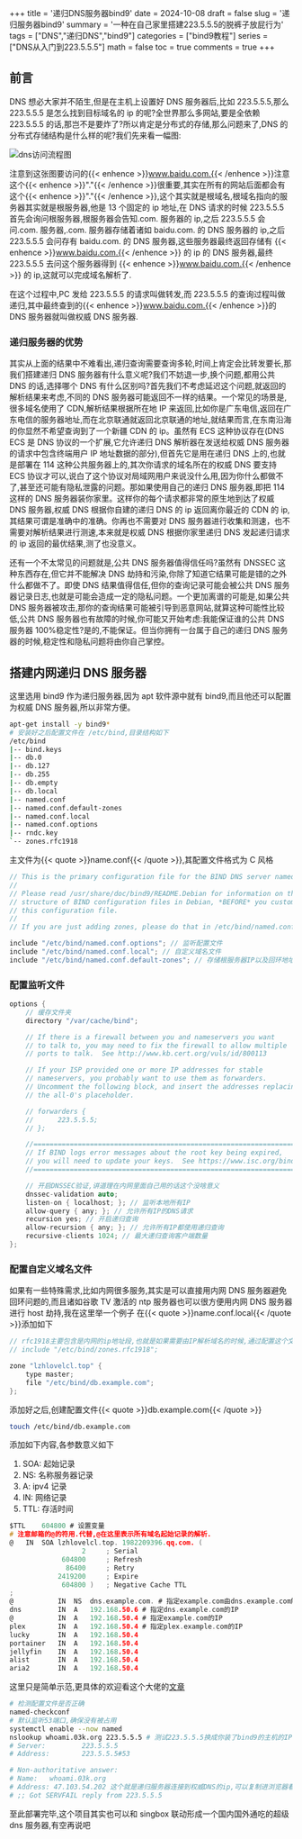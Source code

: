 +++
title = '递归DNS服务器bind9'
date = 2024-10-08
draft = false
slug = '递归服务器bind9'
summary = '一种在自己家里搭建223.5.5.5的脱裤子放屁行为'
tags = ["DNS","递归DNS","bind9"]
categories = ["bind9教程"]
series = ["DNS从入门到223.5.5.5"]
math = false
toc = true
comments = true
+++

## 前言

DNS 想必大家并不陌生,但是在主机上设置好 DNS 服务器后,比如 223.5.5.5,那么 223.5.5.5 是怎么找到目标域名的 ip 的呢?全世界那么多网站,要是全依赖 223.5.5.5 的话,那岂不是要炸了?所以肯定是分布式的存储,那么问题来了,DNS 的分布式存储结构是什么样的呢?我们先来看一幅图:

![dns访问流程图](https://s1.locimg.com/2024/10/09/ff50765d9dcdd.png)

注意到这张图要访问的{{< enhence >}}www.baidu.com.{{< /enhence >}}注意这个{{< enhence >}}"."{{< /enhence >}}很重要,其实在所有的网站后面都会有这个{{< enhence >}}"."{{< /enhence >}},这个其实就是根域名,根域名指向的服务器其实就是根服务器,他是 13 个固定的 ip 地址,在 DNS 请求的时候 223.5.5.5 首先会询问根服务器,根服务器会告知.com. 服务器的 ip,之后 223.5.5.5 会问.com. 服务器,.com. 服务器存储着诸如 baidu.com. 的 DNS 服务器的 ip,之后 223.5.5.5 会问存有 baidu.com. 的 DNS 服务器,这些服务器最终返回存储有 {{< enhence >}}www.baidu.com.{{< /enhence >}} 的 ip 的 DNS 服务器,最终 223.5.5.5 去问这个服务器得到 {{< enhence >}}www.baidu.com.{{< /enhence >}} 的 ip,这就可以完成域名解析了.

在这个过程中,PC 发给 223.5.5.5 的请求叫做转发,而 223.5.5.5 的查询过程叫做递归,其中最终查到的{{< enhence >}}www.baidu.com.{{< /enhence >}}的 DNS 服务器就叫做权威 DNS 服务器.

### 递归服务器的优势

其实从上面的结果中不难看出,递归查询需要查询多轮,时间上肯定会比转发要长,那我们搭建递归 DNS 服务器有什么意义呢?我们不妨退一步,换个问题,都用公共 DNS 的话,选择哪个 DNS 有什么区别吗?首先我们不考虑延迟这个问题,就返回的解析结果来考虑,不同的 DNS 服务器可能返回不一样的结果。一个常见的场景是,很多域名使用了 CDN,解析结果根据所在地 IP 来返回,比如你是广东电信,返回在广东电信的服务器地址,而在北京联通就返回北京联通的地址,就结果而言,在东南沿海的你显然不希望查询到了一个新疆 CDN 的 ip。虽然有 ECS 这种协议存在(DNS ECS 是 DNS 协议的一个扩展,它允许递归 DNS 解析器在发送给权威 DNS 服务器的请求中包含终端用户 IP 地址数据的部分),但首先它是用在递归 DNS 上的,也就是部署在 114 这种公共服务器上的,其次你请求的域名所在的权威 DNS 要支持 ECS 协议才可以,说白了这个协议对局域网用户来说没什么用,因为你什么都做不了,甚至还可能有隐私泄露的问题。那如果使用自己的递归 DNS 服务器,即把 114 这样的 DNS 服务器装你家里。这样你的每个请求都非常的原生地到达了权威 DNS 服务器,权威 DNS 根据你自建的递归 DNS 的 ip 返回离你最近的 CDN 的 ip,其结果可谓是准确中的准确。你再也不需要对 DNS 服务器进行收集和测速，也不需要对解析结果进行测速,本来就是权威 DNS 根据你家里递归 DNS 发起递归请求的 ip 返回的最优结果,测了也没意义。

还有一个不太常见的问题就是,公共 DNS 服务器值得信任吗?虽然有 DNSSEC 这种东西存在,但它并不能解决 DNS 劫持和污染,你除了知道它结果可能是错的之外什么都做不了。即使 DNS 结果值得信任,但你的查询记录可能会被公共 DNS 服务器记录日志,也就是可能会造成一定的隐私问题。一个更加离谱的可能是,如果公共 DNS 服务器被攻击,那你的查询结果可能被引导到恶意网站,就算这种可能性比较低,公共 DNS 服务器也有故障的时候,你可能又开始考虑:我能保证谁的公共 DNS 服务器 100%稳定性?是的,不能保证。但当你拥有一台属于自己的递归 DNS 服务器的时候,稳定性和隐私问题将由你自己掌控。

## 搭建内网递归 DNS 服务器

这里选用 bind9 作为递归服务器,因为 apt 软件源中就有 bind9,而且他还可以配置为权威 DNS 服务器,所以非常方便。

```bash
apt-get install -y bind9*
# 安装好之后配置文件在 /etc/bind,目录结构如下
/etc/bind
|-- bind.keys
|-- db.0
|-- db.127
|-- db.255
|-- db.empty
|-- db.local
|-- named.conf
|-- named.conf.default-zones
|-- named.conf.local
|-- named.conf.options
|-- rndc.key
`-- zones.rfc1918
```

主文件为{{< quote >}}name.conf{{< /quote >}},其配置文件格式为 C 风格

```C
// This is the primary configuration file for the BIND DNS server named.
//
// Please read /usr/share/doc/bind9/README.Debian for information on the
// structure of BIND configuration files in Debian, *BEFORE* you customize
// this configuration file.
//
// If you are just adding zones, please do that in /etc/bind/named.conf.local

include "/etc/bind/named.conf.options"; // 监听配置文件
include "/etc/bind/named.conf.local"; // 自定义域名文件
include "/etc/bind/named.conf.default-zones"; // 存储根服务器IP以及回环地址内网网段的信息
```

### 配置监听文件

```C
options {
    // 缓存文件夹
	directory "/var/cache/bind";

	// If there is a firewall between you and nameservers you want
	// to talk to, you may need to fix the firewall to allow multiple
	// ports to talk.  See http://www.kb.cert.org/vuls/id/800113

	// If your ISP provided one or more IP addresses for stable
	// nameservers, you probably want to use them as forwarders.
	// Uncomment the following block, and insert the addresses replacing
	// the all-0's placeholder.

	// forwarders {
	//  	223.5.5.5;
	// };

	//========================================================================
	// If BIND logs error messages about the root key being expired,
	// you will need to update your keys.  See https://www.isc.org/bind-keys
	//========================================================================

    // 开启DNSSEC验证,讲道理在内网里面自己用的话这个没啥意义
	dnssec-validation auto;
	listen-on { localhost; }; // 监听本地所有IP
	allow-query { any; }; // 允许所有IP的DNS请求
	recursion yes; // 开启递归查询
	allow-recursion { any; }; // 允许所有IP都使用递归查询
	recursive-clients 1024; // 最大递归查询客户端数量
};
```

### 配置自定义域名文件

如果有一些特殊需求,比如内网很多服务,其实是可以直接用内网 DNS 服务器避免回环问题的,而且诸如谷歌 TV 激活的 ntp 服务器也可以很方便用内网 DNS 服务器进行 host 劫持,我在这里举一个例子
在{{< quote >}}name.conf.local{{< /quote >}}添加如下

```C
// rfc1918主要包含是内网的ip地址段,也就是如果需要由IP解析域名的时候,通过配置这个文件可以马上得到IP所对应的域名而不需要到公网上去反向解析域名,本来就是内网部署,到公网去反向解析简直抽象,这个根据情况可以放开注释
// include "/etc/bind/zones.rfc1918";

zone "lzhlovelcl.top" {
	type master;
	file "/etc/bind/db.example.com";
};
```

添加好之后,创建配置文件{{< quote >}}db.example.com{{< /quote >}}

```bash
touch /etc/bind/db.example.com
```

添加如下内容,各参数意义如下

1. SOA: 起始记录
2. NS: 名称服务器记录
3. A: ipv4 记录
4. IN: 网络记录
5. TTL: 存活时间

```C
$TTL	604800 # 设置变量
# 注意邮箱的@的符用.代替,@在这里表示所有域名起始记录的解析.
@	IN	SOA	lzhlovelcl.top. 1982209396.qq.com. (
			      2		; Serial
			 604800		; Refresh
			  86400		; Retry
			2419200		; Expire
			 604800 )	; Negative Cache TTL
;
@	        IN	NS	dns.example.com. # 指定example.com由dns.example.com解析
dns         IN  A   192.168.50.6 # 指定dns.example.com的IP
@	        IN	A	192.168.50.4 # 指定example.com的IP
plex	    IN	A	192.168.50.4 # 指定plex.example.com的IP
lucky	    IN	A	192.168.50.4
portainer	IN	A	192.168.50.4
jellyfin	IN	A	192.168.50.4
alist	    IN	A	192.168.50.4
aria2	    IN	A	192.168.50.4
```

这里只是简单示范,更具体的欢迎看这个大佬的[文章](https://blog.51cto.com/weiyigeek/5666940)

```bash
# 检测配置文件是否正确
named-checkconf
# 默认监听53端口,确保没有被占用
systemctl enable --now named
nslookup whoami.03k.org 223.5.5.5 # 测试223.5.5.5换成你装了bind9的主机的IP
# Server:         223.5.5.5
# Address:        223.5.5.5#53

# Non-authoritative answer:
# Name:   whoami.03k.org
# Address: 47.103.54.202 这个就是递归服务器连接到权威DNS的ip,可以复制进浏览器看看ip属地
# ;; Got SERVFAIL reply from 223.5.5.5
```

至此部署完毕,这个项目其实也可以和 singbox 联动形成一个国内国外通吃的超级 dns 服务器,有空再说吧
